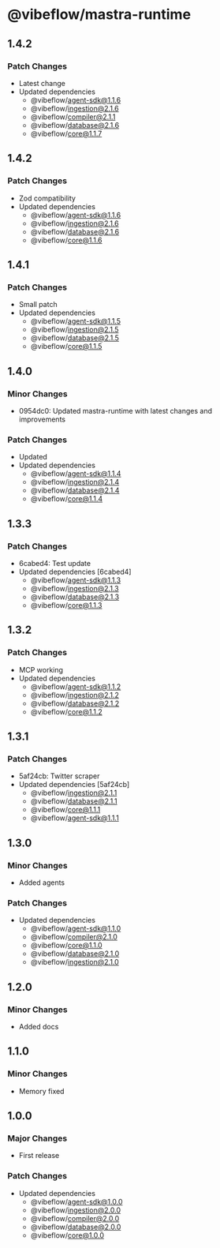 # @vibeflow/mastra-runtime

## 1.4.2

### Patch Changes

- Latest change
- Updated dependencies
  - @vibeflow/agent-sdk@1.1.6
  - @vibeflow/ingestion@2.1.6
  - @vibeflow/compiler@2.1.1
  - @vibeflow/database@2.1.6
  - @vibeflow/core@1.1.7

## 1.4.2

### Patch Changes

- Zod compatibility
- Updated dependencies
  - @vibeflow/agent-sdk@1.1.6
  - @vibeflow/ingestion@2.1.6
  - @vibeflow/database@2.1.6
  - @vibeflow/core@1.1.6

## 1.4.1

### Patch Changes

- Small patch
- Updated dependencies
  - @vibeflow/agent-sdk@1.1.5
  - @vibeflow/ingestion@2.1.5
  - @vibeflow/database@2.1.5
  - @vibeflow/core@1.1.5

## 1.4.0

### Minor Changes

- 0954dc0: Updated mastra-runtime with latest changes and improvements

### Patch Changes

- Updated
- Updated dependencies
  - @vibeflow/agent-sdk@1.1.4
  - @vibeflow/ingestion@2.1.4
  - @vibeflow/database@2.1.4
  - @vibeflow/core@1.1.4

## 1.3.3

### Patch Changes

- 6cabed4: Test update
- Updated dependencies [6cabed4]
  - @vibeflow/agent-sdk@1.1.3
  - @vibeflow/ingestion@2.1.3
  - @vibeflow/database@2.1.3
  - @vibeflow/core@1.1.3

## 1.3.2

### Patch Changes

- MCP working
- Updated dependencies
  - @vibeflow/agent-sdk@1.1.2
  - @vibeflow/ingestion@2.1.2
  - @vibeflow/database@2.1.2
  - @vibeflow/core@1.1.2

## 1.3.1

### Patch Changes

- 5af24cb: Twitter scraper
- Updated dependencies [5af24cb]
  - @vibeflow/ingestion@2.1.1
  - @vibeflow/database@2.1.1
  - @vibeflow/core@1.1.1
  - @vibeflow/agent-sdk@1.1.1

## 1.3.0

### Minor Changes

- Added agents

### Patch Changes

- Updated dependencies
  - @vibeflow/agent-sdk@1.1.0
  - @vibeflow/compiler@2.1.0
  - @vibeflow/core@1.1.0
  - @vibeflow/database@2.1.0
  - @vibeflow/ingestion@2.1.0

## 1.2.0

### Minor Changes

- Added docs

## 1.1.0

### Minor Changes

- Memory fixed

## 1.0.0

### Major Changes

- First release

### Patch Changes

- Updated dependencies
  - @vibeflow/agent-sdk@1.0.0
  - @vibeflow/ingestion@2.0.0
  - @vibeflow/compiler@2.0.0
  - @vibeflow/database@2.0.0
  - @vibeflow/core@1.0.0
